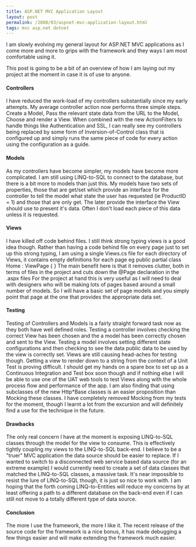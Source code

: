 ```yaml
---
title: ASP.NET MVC Application Layout
layout: post
permalink: /2008/03/aspnet-mvc-application-layout.html
tags: mvc asp.net dotnet
---
```



I am slowly evolving my general layout for ASP.NET MVC applications as I come more and more to grips with the framework and they ways I am most comfortable using it.  
  
This post is going to be a bit of an overview of how I am laying out my project at the moment in case it is of use to anyone.  
  
#### Controllers
  
I have reduced the work-load of my controllers substantially since my early attempts. My average controller action now performs three simple steps. Create a Model, Pass the relevant state data from the URL to the Model, Choose and render a View.   When combined with the new ActionFilters to handle things like Authentication and SSL, I can really see my controllers being replaced by some form of Inversion-of-Control class that is configured up and simply runs the same piece of code for every action using the configuration as a guide.  
  
#### Models
  
As my controllers have become simpler, my models have become more complicated. I am still using LINQ-to-SQL to connect to the database, but there is a bit more to models than just this.   My models have two sets of properties, those that are get/set which provide an interface for the controller to tell the model what state the user has requested (ie ProductID = 1) and those that are only get. The later provide the interface the View should use to present it's data. Often I don't load each piece of this data unless it is requested.  
  
#### Views
  
I have killed off code behind files. I still think strong typing views is a good idea though.   Rather than having a code behind file on every page just to set up this strong typing, I am using a single Views.cs file for each directory of Views, it contains empty definitions for each page eg     public partial class Home : ViewPage<HomeModel> { }    The main benefit here is that it removes clutter, both in terms of files in the project and cuts down the @Page declaration in the .aspx files    For the project at hand this is very useful as I will need to deal with designers who will be making lots of pages based around a small number of models. So I will have a basic set of page models and you simply point that page at the one that provides the appropriate data set.  
  
#### Testing
  
Testing of Controllers and Models is a fairly straight forward task now as they both have well defined roles. Testing a controller involves checking the correct View has been chosen and the a model has been correctly chosen and sent to the View. Testing a model involves setting different state configurations and then checking to see the data public data to be used by the view is correctly set.   Views are still causing head-aches for testing though. Getting a view to render down to a string from the context of a Unit Test is proving difficult. I should get my hands on a spare box to set up as a Continuous Integration and Test box soon though and if nothing else I will be able to use one of the UAT web tools to test Views along with the whole process flow and performance of the app.    I am also finding that using subclasses of the new Http*Base classes is an easier proposition than Mocking these classes. I have completely removed Mocking from my tests for the moment, though I learnt a lot from the excursion and will definitely find a use for the technique in the future.  
  
#### Drawbacks
  
The only real concern I have at the moment is exposing LINQ-to-SQL classes through the model for the view to consume. This is effectively tightly coupling my views to the LINQ-to-SQL back-end. I believe to be a "truer" MVC application the data source should be easier to replace. If I wanted to switch to a disconnected web service based data source (for an extreme example) I would currently need to create a set of data classes that matched the LINQ-to-SQL classes, a massive task. It's near impossible to resist the lure of LINQ-to-SQL though, it is just so nice to work with.   I am hoping that the forth coming LINQ-to-Entities will reduce my concerns by at least offering a path to a different database on the back-end even if I can still not move to a totally different type of data source.  
  
#### Conclusion
  
The more I use the framework, the more I like it. The recent release of the source code for the framework is a nice bonus, it has made debugging a few things easier and will make extending the framework much easier.  
